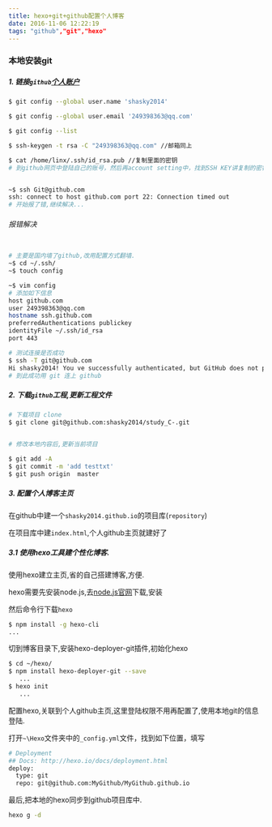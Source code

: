 ```yaml
---
title: hexo+git+github配置个人博客
date: 2016-11-06 12:22:19
tags: "github","git","hexo"
---
```



### 本地安装git

##### 1. 链接`github`[个人账户](https://shasky2014.github.io/)

```bash
$ git config --global user.name 'shasky2014'

$ git config --global user.email '249398363@qq.com'

$ git config --list

$ ssh-keygen -t rsa -C "249398363@qq.com" //邮箱同上

$ cat /home/linx/.ssh/id_rsa.pub //复制里面的密钥
# 到github网页中登陆自己的账号，然后再account setting中，找到SSH KEY讲复制的密钥加入（需要再次输入github的密码）


~$ ssh Git@github.com 
ssh: connect to host github.com port 22: Connection timed out
# 开始报了错,继续解决...
```
###### 报错解决

```bash

# 主要是国内墙了github,改用配置方式翻墙.
~$ cd ~/.ssh/
~$ touch config

~$ vim config
# 添加如下信息
host github.com
user 249398363@qq.com
hostname ssh.github.com
preferredAuthentications publickey
identityFile ~/.ssh/id_rsa
port 443

# 测试连接是否成功
$ ssh -T git@github.com
Hi shasky2014! You ve successfully authenticated, but GitHub does not provide shell access.
# 到此成功用 git 连上 github
```
##### 2. 下载`github`工程,更新工程文件

```bash
# 下载项目 clone
$ git clone git@github.com:shasky2014/study_C-.git


# 修改本地内容后,更新当前项目

$ git add -A
$ git commit -m 'add testtxt'
$ git push origin  master

```
##### 3. 配置个人博客主页


在github中建一个`shasky2014.github.io`的项目库(`repository`)

在项目库中建`index.html`,个人github主页就建好了

##### 3.1 使用hexo工具建个性化博客.

使用hexo建立主页,省的自己搭建博客,方便.

hexo需要先安装node.js,去[node.js官网](http://nodejs.cn/)下载,安装

然后命令行下载`hexo`

```bash
$ npm install -g hexo-cli
...
```


切到博客目录下,安装hexo-deployer-git插件,初始化hexo

```bash
$ cd ~/hexo/
$ npm install hexo-deployer-git --save
   ...
$ hexo init 
   ...
```


配置hexo,关联到个人github主页,这里登陆权限不用再配置了,使用本地git的信息登陆.

打开`~\Hexo`文件夹中的`_config.yml`文件，找到如下位置，填写

```bash
# Deployment
## Docs: http://hexo.io/docs/deployment.html
deploy: 
  type: git
  repo: git@github.com:MyGithub/MyGithub.github.io
```


最后,把本地的hexo同步到github项目库中.
```bash
hexo g -d
```
